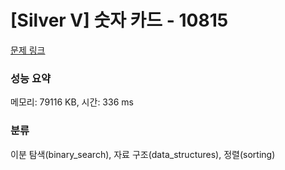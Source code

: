 # [Silver V] 숫자 카드 - 10815 

[문제 링크](https://www.acmicpc.net/problem/10815) 

### 성능 요약

메모리: 79116 KB, 시간: 336 ms

### 분류

이분 탐색(binary_search), 자료 구조(data_structures), 정렬(sorting)

